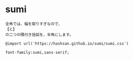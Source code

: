 # sumi
```
全角では、幅を取りすぎなので、
【と】
の二つの隅付き括弧を、半角にします。
```
```
@import url('https://hashsan.github.io/sumi/sumi.css')
```
```
font-family:sumi,sans-serif;
```
